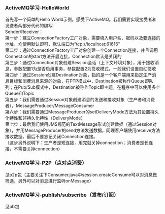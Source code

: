 ### ActiveMQ学习-HelloWorld
首先写一个简单的Hello World示例，感受下ActiveMQ。我们需要实现接受者和发送者两部分代码的编写  
Sender/Receiver：  
第一步：建立ConnectionFactory工厂对象，需要填入用户名、密码以及要连接的地址，均使用默认即可，默认端口为“tcp://localhost:61616”  
第二步：通过ConnectionFactory工厂对象创建一个Connection连接，并且调用Connection的start方法开启连接，Connection默认是关闭的  
第三步：通过Connection对象创建Session会话（上下文环境对象），用于接收消息，参数配置1为是否启用事务，参数配置2为签收模式，一般我们设置自动签收  
第四步：通过Session创建Destination对象，指的是一个客户端用来指定生产消息目标和消费消息来源的对象，在PTP模式中，Destination被称作Queue即队列；在Pub/Sub模式中，Destination被称作Topic即主题。在程序中可以使用多个Queue和Topic  
第五步：我们需要通过Session对象创建消息的发送和接收对象（生产者和消费者），MessageProducer/MessageConsumer  
第六步：我们需要通过MessageProducer的setDeliveryMode方法为其设置持久化特性和非持久化特性（DeliveryMode）  
第七步：最后我们使用JMS规范的TextMessage形式创建数据（通过Session对象），并用MessageProducer的send方法发送数据，同理客户端使用receive方法接收数据。最后不要忘记关闭Connection连接。  
（这步另外说明下：生产者是短连接，用完就关掉connection；消费者是长连接，不需要关掉connection）

### ActiveMQ学习-P2P（点对点消费）
见p2p包（主要关注下Consumer.java中session.createConsume可以对消息做筛选，另外可以对消息进行监听onMessage）

### ActiveMQ学习-publish/subscribe（发布/订阅）
见pb包